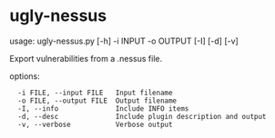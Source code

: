 # ugly-nessus

usage: ugly-nessus.py [-h] -i INPUT -o OUTPUT [-I] [-d] [-v]

Export vulnerabilities from a .nessus file.

options:
```
  -i FILE, --input FILE   Input filename
  -o FILE, --output FILE  Output filename
  -I, --info              Include INFO items
  -d, --desc              Include plugin description and output
  -v, --verbose           Verbose output
```
